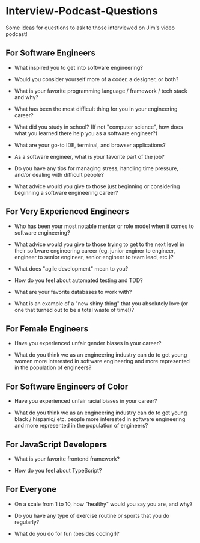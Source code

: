 # Interview-Podcast-Questions
Some ideas for questions to ask to those interviewed on Jim's video podcast! 


## For Software Engineers


- What inspired you to get into software engineering?


- Would you consider yourself more of a coder, a designer, or both?


- What is your favorite programming language / framework / tech stack and why?


- What has been the most difficult thing for you in your engineering career?


- What did you study in school? (If not "computer science", how does what you learned there help you as a software engineer?)


- What are your go-to IDE, terminal, and browser applications?


- As a software engineer, what is your favorite part of the job?


- Do you have any tips for managing stress, handling time pressure, and/or dealing with difficult people?


- What advice would you give to those just beginning or considering beginning a software engineering career?



## For Very Experienced Engineers


- Who has been your most notable mentor or role model when it comes to software engineering?


- What advice would you give to those trying to get to the next level in their software engineering career (eg. junior enginer to engineer, engineer to senior engineer, senior engineer to team lead, etc.)?


- What does "agile development" mean to you?


- How do you feel about automated testing and TDD?


- What are your favorite databases to work with?


- What is an example of a "new shiny thing" that you absolutely love (or one that turned out to be a total waste of time!)? 


## For Female Engineers


- Have you experienced unfair gender biases in your career?


- What do you think we as an engineering industry can do to get young women more interested in software engineering and more represented in the population of engineers?


## For Software Engineers of Color


- Have you experienced unfair racial biases in your career?


- What do you think we as an engineering industry can do to get young black / hispanic/ etc. people more interested in software engineering and more represented in the population of engineers? 


## For JavaScript Developers


- What is your favorite frontend framework?


- How do you feel about TypeScript?


## For Everyone


- On a scale from 1 to 10, how "healthy" would you say you are, and why?


- Do you have any type of exercise routine or sports that you do regularly?


- What do you do for fun (besides coding!)?


